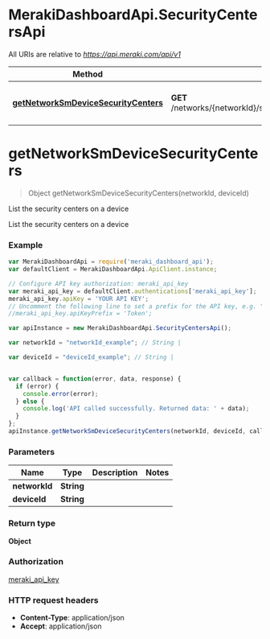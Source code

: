 # MerakiDashboardApi.SecurityCentersApi

All URIs are relative to *https://api.meraki.com/api/v1*

Method | HTTP request | Description
------------- | ------------- | -------------
[**getNetworkSmDeviceSecurityCenters**](SecurityCentersApi.md#getNetworkSmDeviceSecurityCenters) | **GET** /networks/{networkId}/sm/devices/{deviceId}/securityCenters | List the security centers on a device


<a name="getNetworkSmDeviceSecurityCenters"></a>
# **getNetworkSmDeviceSecurityCenters**
> Object getNetworkSmDeviceSecurityCenters(networkId, deviceId)

List the security centers on a device

List the security centers on a device

### Example
```javascript
var MerakiDashboardApi = require('meraki_dashboard_api');
var defaultClient = MerakiDashboardApi.ApiClient.instance;

// Configure API key authorization: meraki_api_key
var meraki_api_key = defaultClient.authentications['meraki_api_key'];
meraki_api_key.apiKey = 'YOUR API KEY';
// Uncomment the following line to set a prefix for the API key, e.g. "Token" (defaults to null)
//meraki_api_key.apiKeyPrefix = 'Token';

var apiInstance = new MerakiDashboardApi.SecurityCentersApi();

var networkId = "networkId_example"; // String | 

var deviceId = "deviceId_example"; // String | 


var callback = function(error, data, response) {
  if (error) {
    console.error(error);
  } else {
    console.log('API called successfully. Returned data: ' + data);
  }
};
apiInstance.getNetworkSmDeviceSecurityCenters(networkId, deviceId, callback);
```

### Parameters

Name | Type | Description  | Notes
------------- | ------------- | ------------- | -------------
 **networkId** | **String**|  | 
 **deviceId** | **String**|  | 

### Return type

**Object**

### Authorization

[meraki_api_key](../README.md#meraki_api_key)

### HTTP request headers

 - **Content-Type**: application/json
 - **Accept**: application/json

